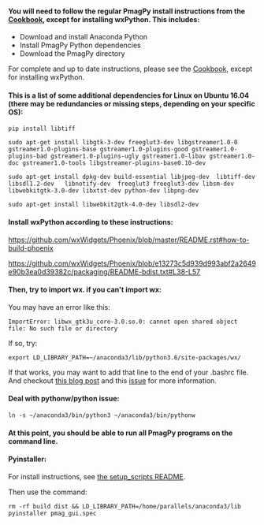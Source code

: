 #### You will need to follow the regular PmagPy install instructions from the [Cookbook](https://earthref.org/PmagPy/cookbook), except for installing wxPython.  This includes:

- Download and install Anaconda Python
- Install PmagPy Python dependencies
- Download the PmagPy directory

For complete and up to date instructions, please see the [Cookbook](https://earthref.org/PmagPy/cookbook), except for installing wxPython.

#### This is a list of some additional dependencies for Linux on Ubuntu 16.04 (there may be redundancies or missing steps, depending on your specific OS):

    pip install libtiff

    sudo apt-get install libgtk-3-dev freeglut3-dev libgstreamer1.0-0 gstreamer1.0-plugins-base gstreamer1.0-plugins-good gstreamer1.0-plugins-bad gstreamer1.0-plugins-ugly gstreamer1.0-libav gstreamer1.0-doc gstreamer1.0-tools libgstreamer-plugins-base0.10-dev

    sudo apt-get install dpkg-dev build-essential libjpeg-dev  libtiff-dev libsdl1.2-dev   libnotify-dev  freeglut3 freeglut3-dev libsm-dev libwebkitgtk-3.0-dev libxtst-dev python-dev libpng-dev

    sudo apt-get install libwebkit2gtk-4.0-dev libsdl2-dev

#### Install wxPython according to these instructions:

https://github.com/wxWidgets/Phoenix/blob/master/README.rst#how-to-build-phoenix

https://github.com/wxWidgets/Phoenix/blob/e13273c5d939d993abf2a2649e90b3ea0d39382c/packaging/README-bdist.txt#L38-L57

#### Then, try to import wx.  if you can't import wx:

You may have an error like this:

    ImportError: libwx_gtk3u_core-3.0.so.0: cannot open shared object file: No such file or directory

If so, try:

    export LD_LIBRARY_PATH=~/anaconda3/lib/python3.6/site-packages/wx/

If that works, you may want to add that line to the end of your .bashrc file.  And checkout [this blog post](https://wxpython.org/blog/2017-08-17-builds-for-linux-with-pip/) and this [issue](https://github.com/pyenv/pyenv/issues/691) for more information.

#### Deal with pythonw/python issue:

    ln -s ~/anaconda3/bin/python3 ~/anaconda3/bin/pythonw

#### At this point, you should be able to run all PmagPy programs on the command line.

#### Pyinstaller:

For install instructions, see [the setup_scripts README](https://github.com/PmagPy/PmagPy/blob/master/setup_scripts/README.md).

Then use the command:

    rm -rf build dist && LD_LIBRARY_PATH=/home/parallels/anaconda3/lib pyinstaller pmag_gui.spec

